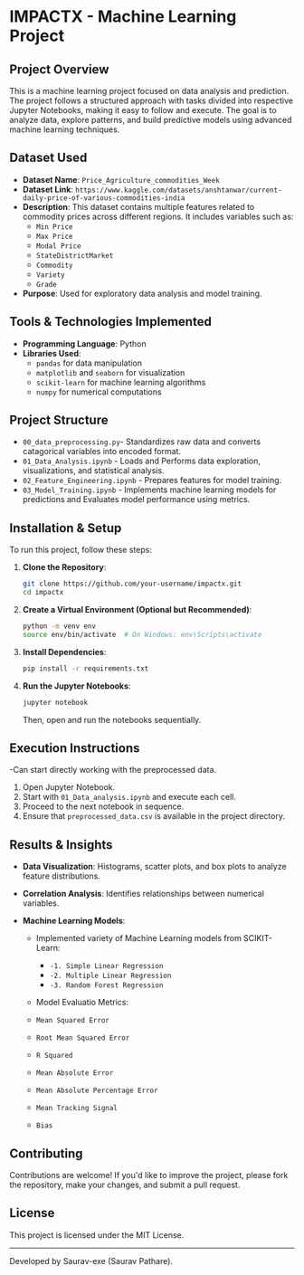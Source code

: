 # IMPACTX - Machine Learning Project

## Project Overview
This is a machine learning project focused on data analysis and prediction. The project follows a structured approach with tasks divided into respective Jupyter Notebooks, making it easy to follow and execute. The goal is to analyze data, explore patterns, and build predictive models using advanced machine learning techniques.

## Dataset Used
- **Dataset Name**: `Price_Agriculture_commodities_Week`
- **Dataset Link**: `https://www.kaggle.com/datasets/anshtanwar/current-daily-price-of-various-commodities-india`
- **Description**: This dataset contains multiple features related to commodity prices across different regions. It includes variables such as:
  - `Min Price`
  - `Max Price`
  - `Modal Price`
  - `StateDistrictMarket`
  - `Commodity`
  - `Variety`
  - `Grade`
- **Purpose**: Used for exploratory data analysis and model training.

## Tools & Technologies Implemented
- **Programming Language**: Python
- **Libraries Used**:
  - `pandas` for data manipulation
  - `matplotlib` and `seaborn` for visualization
  - `scikit-learn` for machine learning algorithms
  - `numpy` for numerical computations

## Project Structure
- `00_data_preprocessing.py`- Standardizes raw data and converts catagorical variables into encoded format.
- `01_Data_Analysis.ipynb` - Loads and Performs data exploration, visualizations, and statistical analysis.
- `02_Feature_Engineering.ipynb` - Prepares features for model training.
- `03_Model_Training.ipynb` - Implements machine learning models for predictions and Evaluates model performance using metrics.

## Installation & Setup
To run this project, follow these steps:

1. **Clone the Repository**:
   ```bash
   git clone https://github.com/your-username/impactx.git
   cd impactx
   ```

2. **Create a Virtual Environment (Optional but Recommended)**:
   ```bash
   python -m venv env
   source env/bin/activate  # On Windows: env\Scripts\activate
   ```

3. **Install Dependencies**:
   ```bash
   pip install -r requirements.txt
   ```

4. **Run the Jupyter Notebooks**:
   ```bash
   jupyter notebook
   ```
   Then, open and run the notebooks sequentially.

## Execution Instructions
-Can start directly working with the preprocessed data.
1. Open Jupyter Notebook.
2. Start with `01_Data_analysis.ipynb` and execute each cell.
3. Proceed to the next notebook in sequence.
4. Ensure that `preprocessed_data.csv` is available in the project directory.

## Results & Insights
- **Data Visualization**: Histograms, scatter plots, and box plots to analyze feature distributions.
  
- **Correlation Analysis**: Identifies relationships between numerical variables.
  
- **Machine Learning Models**:
  - Implemented variety of Machine Learning models from SCIKIT-Learn:
    - `-1. Simple Linear Regression`
    - `-2. Multiple Linear Regression`
    - `-3. Random Forest Regression`

  - Model Evaluatio Metrics:
   - `Mean Squared Error`
   - `Root Mean Squared Error`
   - `R Squared`
   - `Mean Absolute Error`
   - `Mean Absolute Percentage Error`
   - `Mean Tracking Signal`
   - `Bias`

## Contributing
Contributions are welcome! If you'd like to improve the project, please fork the repository, make your changes, and submit a pull request.

## License
This project is licensed under the MIT License.

---
Developed by Saurav-exe (Saurav Pathare).

